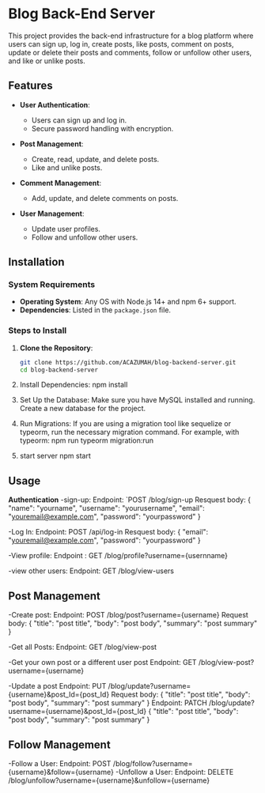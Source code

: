 # Blog Back-End Server

This project provides the back-end infrastructure for a blog platform where users can sign up, log in, create posts, like posts, comment on posts, update or delete their posts and comments, follow or unfollow other users, and like or unlike posts.

## Features
- **User Authentication**:
  - Users can sign up and log in.
  - Secure password handling with encryption.
  
- **Post Management**:
  - Create, read, update, and delete posts.
  - Like and unlike posts.

- **Comment Management**:
  - Add, update, and delete comments on posts.
  
- **User Management**:
  - Update user profiles.
  - Follow and unfollow other users.

## Installation

### System Requirements
- **Operating System**: Any OS with Node.js 14+ and npm 6+ support.
- **Dependencies**: Listed in the `package.json` file.

### Steps to Install
1. **Clone the Repository**:
   ```bash
   git clone https://github.com/ACAZUMAH/blog-backend-server.git
   cd blog-backend-server

2. Install Dependencies:
   npm install

3. Set Up the Database:
   Make sure you have MySQL installed and running.
   Create a new database for the project.

4. Run Migrations:
  If you are using a migration tool like sequelize or typeorm, run the necessary migration command. For example, with typeorm:
    npm run typeorm migration:run

5. start server
   npm start

## Usage
**Authentication**
  -sign-up:
    Endpoint: `POST /blog/sign-up
    Resquest body:
    {
       "name": "yourname",
       "username": "yourusername",
       "email": "youremail@example.com",
       "password": "yourpassword"
    }

  -Log In:
    Endpoint: POST /api/log-in
    Resquest body:
    {
       "email": "youremail@example.com",
       "password": "yourpassword" 
    }

  -View profile:
    Endpoint : GET /blog/profile?username={usernname}

  -view other users:
   Endpoint: GET /blog/view-users

## Post Management 
  -Create post:
    Endpoint: POST /blog/post?username={username}
    Request body:
    {
      "title": "post title",
      "body": "post body",
      "summary": "post summary" 
    }

  -Get all Posts:
    Endpoint: GET /blog/view-post

  -Get your own post or a different user post
    Endpoint: GET /blog/view-post?username={username}

  -Update a post 
    Endpoint: PUT /blog/update?username={username}&post_Id={post_Id}
    Request body:
    {
      "title": "post title",
      "body": "post body",
      "summary": "post summary" 
    }
    Endpoint: PATCH /blog/update?username={username}&post_Id={post_Id}
    {
      "title": "post title",
      "body": "post body",
      "summary": "post summary" 
    }
  
  

  
  



## Follow Management
  -Follow a User:
    Endpoint: POST /blog/follow?username={username}&follow={username}
  -Unfollow a User:
    Endpoint: DELETE /blog/unfollow?username={username}&unfollow={username}